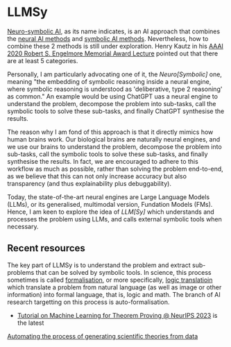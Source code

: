 # LLMSy

[Neuro-symbolic AI](https://en.wikipedia.org/wiki/Neuro-symbolic_AI), as its name indicates, is an AI approach that combines the [neural AI methods](https://en.wikipedia.org/wiki/Connectionism) and [symbolic AI methods](https://en.wikipedia.org/wiki/Symbolic_artificial_intelligence). Nevertheless, how to combine these 2 methods is still under exploration. Henry Kautz in his [AAAI 2020 Robert S. Engelmore Memorial Award Lecture](https://www.youtube.com/watch?v=_cQITY0SPiw)  pointed out that there are at least 5 categories. 

Personally, I am particularly advocating one of it, the *Neuro[Symbolic]* one, meaning "the embedding of symbolic reasoning inside a neural engine, where symbolic reasoning is understood as 'deliberative, type 2 reasoning' as common." An example would be using ChatGPT uas a neural engine to understand the problem, decompose the problem into sub-tasks, call the symbolic tools to solve these sub-tasks, and finally ChatGPT synthesise the results.

The reason why I am fond of this approach is that it directly mimics how human brains work. Our biological brains are naturally neural engines, and we use our brains to understand the problem, decompose the problem into sub-tasks, call the symbolic tools to solve these sub-tasks, and finally synthesise the results. In fact, we are encouraged to adhere to this workflow as much as possible, rather than solving the problem end-to-end, as we believe that this can not only increase accuracy but also transparency (and thus explainability plus debuggability). 

Today, the state-of-the-art neural engines are Large Language Models (LLMs), or its generalised, multimodal version, Fundation Models (FMs). Hence, I am keen to explore the idea of *LLM[Sy]* which understands and processes the problem using LLMs, and calls external symbolic tools when necessary. 


## Recent resources
The key part of LLMSy is to understand the problem and extract sub-problems that can be solved by symbolic tools. In science, this process sometimes is called [formalisation](https://en.wikipedia.org/wiki/Scientific_formalism), or more specifically, [logic translatioin](https://en.wikipedia.org/wiki/Logic_translation) which translate a problem from natural language (as well as image or other information) into formal language, that is, logic and math. The branch of AI research targetting on this process is auto-formalisation.

- [Tutorial on Machine Learning for Theorem Proving @ NeurIPS 2023](https://machine-learning-for-theorem-proving.github.io/) is the latest 



[Automating the process of generating scientific theories from data](https://www.neurosymbolic.org/index.html)
